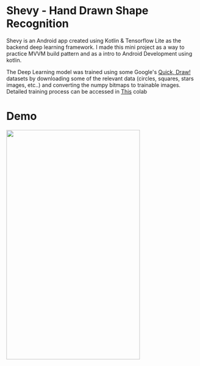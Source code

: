 # Shevy - Hand Drawn Shape Recognition
Shevy is an Android app created using Kotlin & Tensorflow Lite as the backend deep learning framework. I made this mini project as a way to practice MVVM build pattern and as a intro to Android Development using kotlin.

The Deep Learning model was trained using some Google's [Quick, Draw!](https://github.com/googlecreativelab/quickdraw-dataset) datasets by downloading some of the relevant data (circles, squares, stars images, etc..) and converting the numpy bitmaps to trainable images. Detailed training process can be accessed in [This](https://colab.research.google.com/drive/1EMqU17Jttg_Zf2aOGhddFFPk0DgIsBOs?usp=sharing) colab
 
# Demo
<img src="https://github.com/andreanlay/shevy/blob/master/assets/demo.gif" width="350" height="600"/>
